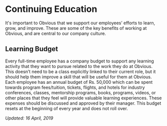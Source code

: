 # Continuing Education

It's important to Obvious that we support our employees’ efforts to learn, grow, and improve. These are some of the key benefits of working at Obvious, and are central to our company culture.

## Learning Budget

Every full-time employee has a company budget to support any learning activity that they want to pursue related to the work they do at Obvious. This doesn’t need to be a class explicitly linked to their current role, but it should help them improve a skill that will be useful for them at Obvious. Each employee has an annual budget of Rs. 50,000 which can be spent towards program fees/tuition, tickets, flights, and hotels for industry conferences, classes, mentorship programs, books, programs, videos, or other places that they feel will provide valuable learning experiences. These expenses should be discussed and approved by their manager. This budget resets at the beginning of every year and does not roll over.

_Updated: 16 April, 2019_